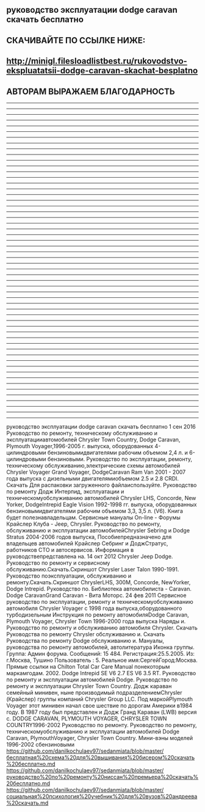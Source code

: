 руководство эксплуатации dodge caravan скачать бесплатно
--------------------------------------------------
СКАЧИВАЙТЕ ПО ССЫЛКЕ НИЖЕ:
--------------------------------------------------
http://minigl.filesloadlistbest.ru/rukovodstvo-ekspluatatsii-dodge-caravan-skachat-besplatno
--------------------------------------------------
АВТОРАМ ВЫРАЖАЕМ БЛАГОДАРНОСТЬ
--------------------------------------------------
--------------------------------------------------
--------------------------------------------------
--------------------------------------------------
--------------------------------------------------
--------------------------------------------------
--------------------------------------------------
--------------------------------------------------
--------------------------------------------------
--------------------------------------------------
--------------------------------------------------
--------------------------------------------------
--------------------------------------------------
--------------------------------------------------
--------------------------------------------------
--------------------------------------------------
--------------------------------------------------
--------------------------------------------------
--------------------------------------------------
--------------------------------------------------
--------------------------------------------------
--------------------------------------------------
--------------------------------------------------
--------------------------------------------------
--------------------------------------------------
--------------------------------------------------
--------------------------------------------------
--------------------------------------------------
--------------------------------------------------
--------------------------------------------------
--------------------------------------------------
--------------------------------------------------
--------------------------------------------------
--------------------------------------------------
--------------------------------------------------
--------------------------------------------------
--------------------------------------------------
--------------------------------------------------
--------------------------------------------------
--------------------------------------------------
--------------------------------------------------
--------------------------------------------------
--------------------------------------------------
--------------------------------------------------
--------------------------------------------------
--------------------------------------------------
--------------------------------------------------
--------------------------------------------------
--------------------------------------------------
--------------------------------------------------
--------------------------------------------------
--------------------------------------------------
--------------------------------------------------
--------------------------------------------------
--------------------------------------------------
--------------------------------------------------
--------------------------------------------------
руководство эксплуатации dodge caravan скачать бесплатно 1 сен 2016  Руководство по ремонту, техническому обслуживанию и эксплуатацииавтомобилей Chrysler Town  Country, Dodge Caravan, Plymouth Voyager,1996-2005 г. выпуска, оборудованных 4-цилиндровыми бензиновымидвигателями рабочим объемом 2,4 л. и 6-цилиндровыми бензиновыми. Руководство по эксплуатации, ремонту, техническому обслуживанию,электрические схемы автомобилей Chrysler Voyager  Grand Voyager, DodgeCaravan  Ram Van 2001 - 2007 года выпуска с дизельными двигателямиобъемом 2.5 и 2.8 CRDI. Скачать Для распаковки загруженного файлаиспользуйте. Руководство по ремонту Додж Интерпид, эксплуатации и техническомуобслуживанию автомобилей Chrysler LHS, Concorde, New Yorker, DodgeIntrepid  Eagle Vision 1992-1998 гг. выпуска, оборудованных бензиновымидвигателями рабочим объемом 3,3, 3,5 л. (V6). Книга будет полезнавладельцам. Сервисные мануалы On-line - Форумы Крайслер Клуба - Jeep, Chrysler. Руководство по ремонту, обслуживанию и эксплуатации автомобилейChrysler Sebring и Dodge Stratus 2004-2006 годов выпуска, Пособиепредназначено для владельцев автомобилей Крайслер Себринг и ДоджСтратус, работников СТО и автосервисов. Информация в руководствепредставлена на. 14 окт 2012  Chrysler Jeep Dodge. Руководство по ремонту и сервисному обслуживанию.Скачать.Cкриншот Chrysler Laser Talon 1990-1991. Руководство поэксплуатации, обслуживанию и ремонту.Скачать.Cкриншот ChryslerLHS, 300M, Concorde, NewYorker, Dodge Intrepid. Руководство по. Библиотека автомобилиста - Caravan. Dodge CaravanGrand Caravan - Вита Моторс. 24 фев 2011  Сервисное руководство по эксплуатации, ремонту и техническомуобслуживанию автомобиля Chrysler Voyager с 1998 года выпуска,оборудованного турбодизельным  Инструкция по ремонту автомобиляDodge Caravan, Plymouth Voyager, Chrysler Town 1996-2000 года выпуска Наряды и. Руководство по ремонту и обслуживанию автомобиля Chrysler. Скачать Руководства по ремонту Chrysler обслуживанию и. Скачать Руководства по ремонту Dodge обслуживанию и. Мануалы, руководства по ремонту автомобилей, автолитература
Иконка группы. Группа: Админ форума. Сообщений: 15 484. Регистрация:25.5.2005. Из: г.Москва, Тушино Пользователь : 5. Реальное имя:СергейГород:Москва. Прямые ссылки на Chilton Total Car Care Manual понекоторым маркамгодам. 2002. Dodge Intrepid SE V6 2.7  ES V6 3.5  RT. Руководство по ремонту и эксплуатации автомобилей Dodge. Руководство по ремонту и эксплуатации Chrysler Town  Country. Додж караван  семейный минивен, ныне производимый подразделениемChrysler (Крайслер) группы компаний Chrysler Group LLC. Под маркойPlymouth Voyager этот минивен начал свое шествие по дорогам Америки в1984 году. В 1987 году был представлен и Додж Гранд Караван (LWB) версия с. DODGE CARAVAN, PLYMOUTH VOYAGER, CHRYSLER TOWN  COUNTRY1996-2002 Руководство по ремонту. Руководство по ремонту, техническомуобслуживанию и эксплуатации автомобилей Dodge Caravan, PlymouthVoyager, Chrysler Town  Country. Мини-вэны моделей 1996-2002 сбензиновыми
https://github.com/danilkochulaev97/sedanmiata/blob/master/бесплатная%20схема%20для%20вышивания%20бисером%20скачать%20бесплатно.md
https://github.com/danilkochulaev97/sedanmiata/blob/master/руководство%20по%20ремонту%20ниссан%20премьера%20скачать%20бесплатно.md
https://github.com/danilkochulaev97/sedanmiata/blob/master/социальная%20психология%20учебник%20для%20вузов%20андреева%20скачать.md